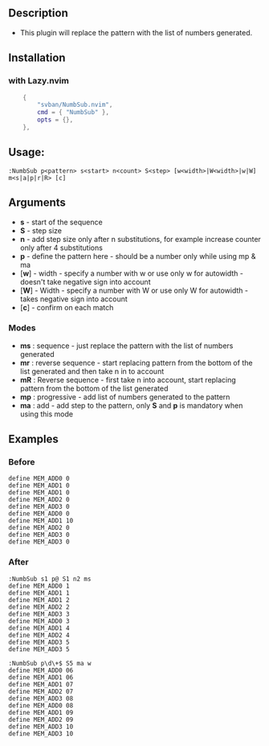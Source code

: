 ## Description
- This plugin will replace the pattern with the list of numbers generated.

## Installation
###  with Lazy.nvim
``` lua
    {
        "svban/NumbSub.nvim",
        cmd = { "NumbSub" },
        opts = {},
    },
```

## Usage: 
``` vim
:NumbSub p<pattern> s<start> n<count> S<step> [w<width>|W<width>|w|W] m<s|a|p|r|R> [c]
```

## Arguments
- **s** - start of the sequence
- **S** - step size
- **n** - add step size only after n substitutions, for example increase counter only after 4 substitutions
- **p** - define the pattern here - should be a number only while using mp & ma
- [**w**] - width - specify a number with w<width> or use only w for autowidth - doesn't take negative sign into account
- [**W**] - Width - specify a number with W<width> or use only W for autowidth - takes negative sign into account
- [**c**] - confirm on each match
### Modes
- **ms** : sequence - just replace the pattern with the list of numbers generated
- **mr** : reverse sequence - start replacing pattern from the bottom of the list generated and then take n in to account
- **mR** : Reverse sequence - first take n into account, start replacing pattern from the bottom of the list generated
- **mp** : progressive - add list of numbers generated to the pattern
- **ma** : add - add step to the pattern, only **S** and **p** is mandatory when using this mode

## Examples

### Before
``` vim
define MEM_ADD0 0
define MEM_ADD1 0
define MEM_ADD1 0
define MEM_ADD2 0
define MEM_ADD3 0
define MEM_ADD0 0
define MEM_ADD1 10
define MEM_ADD2 0
define MEM_ADD3 0
define MEM_ADD3 0
```

### After
``` vim
:NumbSub s1 p@ S1 n2 ms
define MEM_ADD0 1
define MEM_ADD1 1
define MEM_ADD1 2
define MEM_ADD2 2
define MEM_ADD3 3
define MEM_ADD0 3
define MEM_ADD1 4
define MEM_ADD2 4
define MEM_ADD3 5
define MEM_ADD3 5
```

``` vim
:NumbSub p\d\+$ S5 ma w
define MEM_ADD0 06
define MEM_ADD1 06
define MEM_ADD1 07
define MEM_ADD2 07
define MEM_ADD3 08
define MEM_ADD0 08
define MEM_ADD1 09
define MEM_ADD2 09
define MEM_ADD3 10
define MEM_ADD3 10
```
